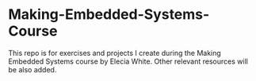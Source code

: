 # Making-Embedded-Systems-Course
This repo is for exercises and projects I create during the Making Embedded Systems course by Elecia White. Other relevant resources will be also added.
